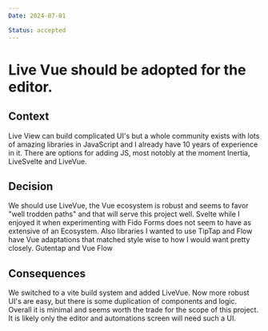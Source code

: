 ```yaml
---
Date: 2024-07-01

Status: accepted
---
```


# Live Vue should be adopted for the editor.

## Context

Live View can build complicated UI's but a whole community exists with lots of amazing libraries in JavaScript and I already have 10 years of experience in it. There are options for adding JS, most notobly at the moment Inertia, LiveSvelte and LiveVue.

## Decision

We should use LiveVue, the Vue ecosystem is robust and seems to favor "well trodden paths" and that will serve this project well. Svelte while I enjoyed it when experimenting with Fido Forms does not seem to have as extensive of an Ecosystem. Also libraries I wanted to use TipTap and Flow have Vue adaptations that matched style wise to how I would want pretty closely.
Gutentap and Vue Flow

## Consequences

We switched to a vite build system and added LiveVue. Now more robust UI's are easy, but there is some duplication of components and logic. Overall it is minimal and seems worth the trade for the scope of this project. It is likely only the editor and automations screen will need such a UI.

